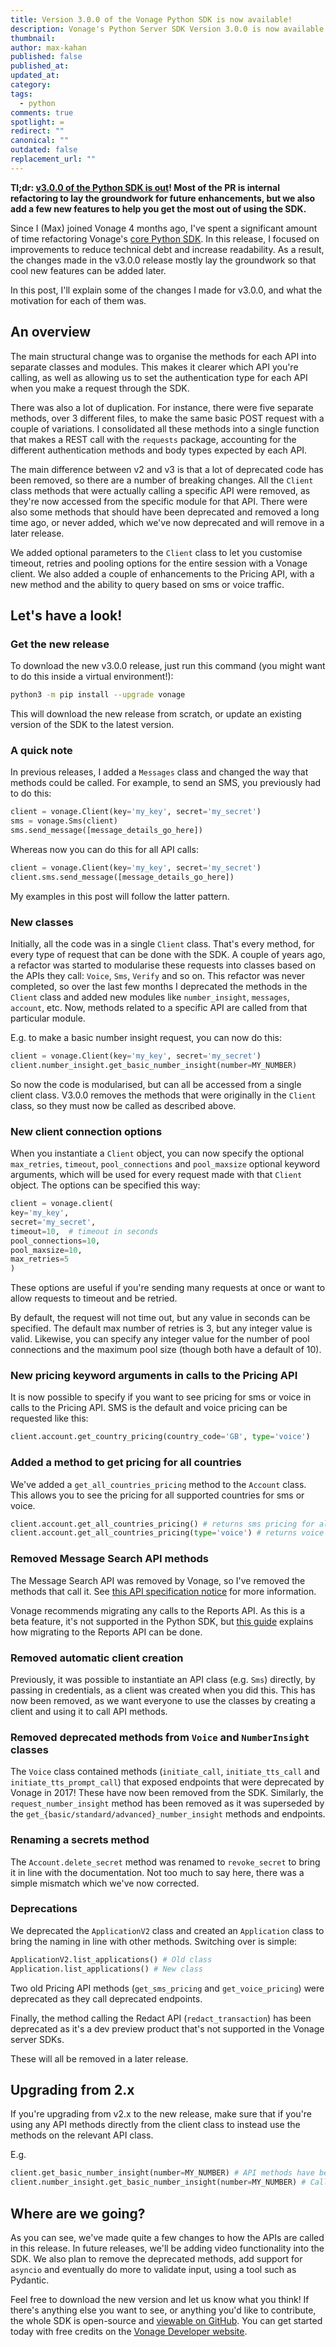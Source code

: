 ```yaml
---
title: Version 3.0.0 of the Vonage Python SDK is now available!
description: Vonage's Python Server SDK Version 3.0.0 is now available. Find out what's new!
thumbnail:
author: max-kahan
published: false
published_at: 
updated_at: 
category:
tags:
  - python
comments: true
spotlight: =
redirect: ""
canonical: ""
outdated: false
replacement_url: ""
---
```


**Tl;dr: [v3.0.0 of the Python SDK is out](https://pypi.org/project/vonage/)! Most of the PR is internal refactoring to lay the groundwork for future enhancements, but we also add a few new features to help you get the most out of using the SDK.**

Since I (Max) joined Vonage 4 months ago, I've spent a significant amount of time refactoring Vonage's [core Python SDK](https://github.com/Vonage/vonage-python-sdk). In this release, I focused on improvements to reduce technical debt and increase readability. As a result, the changes made in the v3.0.0 release mostly lay the groundwork so that cool new features can be added later.

In this post, I'll explain some of the changes I made for v3.0.0, and what the motivation for each of them was.

## An overview

The main structural change was to organise the methods for each API into separate classes and modules. This makes it clearer which API you're calling, as well as allowing us to set the authentication type for each API when you make a request through the SDK.

There was also a lot of duplication. For instance, there were five separate methods, over 3 different files, to make the same basic POST request with a couple of variations. I consolidated all these methods into a single function that makes a REST call with the `requests` package, accounting for the different authentication methods and body types expected by each API.

The main difference between v2 and v3 is that a lot of deprecated code has been removed, so there are a number of breaking changes. All the `Client` class methods that were actually calling a specific API were removed, as they're now accessed from the specific module for that API. There were also some methods that should have been deprecated and removed a long time ago, or never added, which we've now deprecated and will remove in a later release.

We added optional parameters to the `Client` class to let you customise timeout, retries and pooling options for the entire session with a Vonage client. We also added a couple of enhancements to the Pricing API, with a new method and the ability to query based on sms or voice traffic.

## Let's have a look!

### Get the new release

To download the new v3.0.0 release, just run this command (you might want to do this inside a virtual environment!):

```bash
python3 -m pip install --upgrade vonage
```
This will download the new release from scratch, or update an existing version of the SDK to the latest version.

### A quick note

In previous releases, I added a `Messages` class and changed the way that methods could be called. For example, to send an SMS, you previously had to do this:

```python
client = vonage.Client(key='my_key', secret='my_secret')
sms = vonage.Sms(client)
sms.send_message([message_details_go_here])
```

Whereas now you can do this for all API calls:

```python
client = vonage.Client(key='my_key', secret='my_secret')
client.sms.send_message([message_details_go_here])
```

My examples in this post will follow the latter pattern.

### New classes

Initially, all the code was in a single `Client` class. That's every method, for every type of request that can be done with the SDK. A couple of years ago, a refactor was started to modularise these requests into classes based on the APIs they call: `Voice`, `Sms`, `Verify` and so on. This refactor was never completed, so over the last few months I deprecated the methods in the `Client` class and added new modules like `number_insight`, `messages`, `account`, etc. Now, methods related to a specific API are called from that particular module.

E.g. to make a basic number insight request, you can now do this:

```python
client = vonage.Client(key='my_key', secret='my_secret')
client.number_insight.get_basic_number_insight(number=MY_NUMBER)
```

So now the code is modularised, but can all be accessed from a single client class. V3.0.0 removes the methods that were originally in the `Client` class, so they must now be called as described above.

### New client connection options

When you instantiate a `Client` object, you can now specify the optional `max_retries`, `timeout`, `pool_connections` and `pool_maxsize` optional keyword arguments, which will be used for every request made with that `Client` object. The options can be specified this way:

```python
client = vonage.client(
key='my_key', 
secret='my_secret', 
timeout=10,  # timeout in seconds
pool_connections=10,
pool_maxsize=10,
max_retries=5
)
```

These options are useful if you're sending many requests at once or want to allow requests to timeout and be retried.

By default, the request will not time out, but any value in seconds can be specified. The default max number of retries is 3, but any integer value is valid. Likewise, you can specify any integer value for the number of pool connections and the maximum pool size (though both have a default of 10).

### New pricing keyword arguments in calls to the Pricing API

It is now possible to specify if you want to see pricing for sms or voice in calls to the Pricing API. SMS is the default and voice pricing can be requested like this:

```python
client.account.get_country_pricing(country_code='GB', type='voice')
```

### Added a method to get pricing for all countries

We've added a `get_all_countries_pricing` method to the `Account` class. This allows you to see the pricing for all supported countries for sms or voice.

```python
client.account.get_all_countries_pricing() # returns sms pricing for all countries
client.account.get_all_countries_pricing(type='voice') # returns voice pricing for all countries
```

### Removed Message Search API methods

The Message Search API was removed by Vonage, so I've removed the methods that call it. See [this API specification notice](https://developer.vonage.com/api/developer/messages) for more information.

Vonage recommends migrating any calls to the Reports API. As this is a beta feature, it's not supported in the Python SDK, but [this guide](https://developer.vonage.com/reports/guides/migrate-from-sms-message-search) explains how migrating to the Reports API can be done.

### Removed automatic client creation

Previously, it was possible to instantiate an API class (e.g. `Sms`) directly, by passing in credentials, as a client was created when you did this. This has now been removed, as we want everyone to use the classes by creating a client and using it to call API methods.

### Removed deprecated methods from `Voice` and `NumberInsight` classes

The `Voice` class contained methods (`initiate_call`, `initiate_tts_call` and `initiate_tts_prompt_call`) that exposed endpoints that were deprecated by Vonage in 2017! These have now been removed from the SDK. Similarly, the `request_number_insight` method has been removed as it was superseded by the `get_{basic/standard/advanced}_number_insight` methods and endpoints.

### Renaming a secrets method

The `Account.delete_secret` method was renamed to `revoke_secret` to bring it in line with the documentation. Not too much to say here, there was a simple mismatch which we've now corrected.

### Deprecations

We deprecated the `ApplicationV2` class and created an `Application` class to bring the naming in line with other methods. Switching over is simple:

```python
ApplicationV2.list_applications() # Old class
Application.list_applications() # New class
```

Two old Pricing API methods (`get_sms_pricing` and `get_voice_pricing`) were deprecated as they call deprecated endpoints.

Finally, the method calling the Redact API (`redact_transaction`) has been deprecated as it's a dev preview product that's not supported in the Vonage server SDKs.

These will all be removed in a later release.

## Upgrading from 2.x

If you're upgrading from v2.x to the new release, make sure that if you're using any API methods directly from the client class to instead use the methods on the relevant API class.

E.g.

```python
client.get_basic_number_insight(number=MY_NUMBER) # API methods have been removed from the client class - this won't work
client.number_insight.get_basic_number_insight(number=MY_NUMBER) # Call the methods using the relevant API classes instead
```

## Where are we going?

As you can see, we've made quite a few changes to how the APIs are called in this release. In future releases, we'll be adding video functionality into the SDK. We also plan to remove the deprecated methods, add support for `asyncio` and eventually do more to validate input, using a tool such as Pydantic.

Feel free to download the new version and let us know what you think! If there's anything else you want to see, or anything you'd like to contribute, the whole SDK is open-source and [viewable on GitHub](https://github.com/Vonage/vonage-python-sdk). You can get started today with free credits on the [Vonage Developer website](https://developer.vonage.com).
